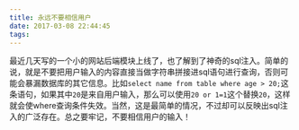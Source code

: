 ```yaml
---
title: 永远不要相信用户
date: 2017-03-08 22:44:45
tags:
---
```

最近几天写的一个小的网站后端模块上线了，也了解到了神奇的sql注入。简单的说，就是不要把用户输入的内容直接当做字符串拼接进sql语句进行查询，否则可能会暴漏数据库的其它信息。比如`select name from table where age > 20;`这条语句，如果其中`20`是来自用户输入，那么可以使用`20 or 1=1`这个替换`20`，这样就会使where查询条件失效。当然，这是最简单的情况，不过却可以反映出sql注入的广泛存在。总之要牢记，不要相信用户的输入！
<!--more-->